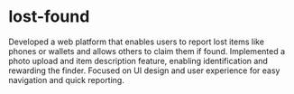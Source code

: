 # lost-found
Developed a web platform that enables users to report lost items like phones or wallets and allows others to claim them if found. Implemented a photo upload and item description feature, enabling identification and rewarding the finder. Focused on UI design and user experience for easy navigation and quick reporting.
